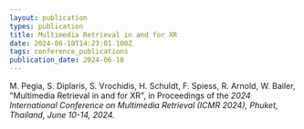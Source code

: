 ```yaml
---
layout: publication
types: publication
title: Multimedia Retrieval in and for XR
date: 2024-06-10T14:23:01.100Z
tags: conference_publications
publication_date: 2024-06-10
---
```

<!--StartFragment-->

M. Pegia, S. Diplaris, S. Vrochidis, H. Schuldt, F. Spiess, R. Arnold, W. Bailer, "Multimedia Retrieval in and for XR", in Proceedings of the *2024 International Conference on Multimedia Retrieval (ICMR 2024), Phuket, Thailand, June 10-14, 2024.*

<!--EndFragment-->